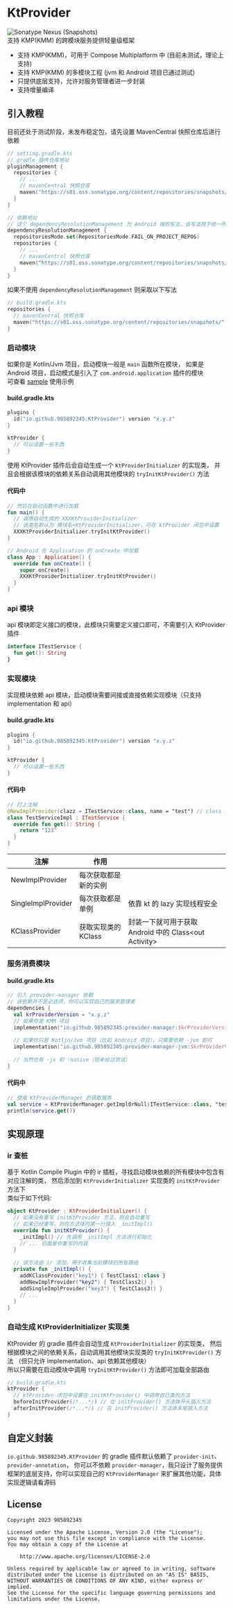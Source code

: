 # KtProvider
![Sonatype Nexus (Snapshots)](https://img.shields.io/nexus/s/io.github.985892345/provider-init?server=https://s01.oss.sonatype.org&label=KtProvider-SNAPSHOT)  
支持 KMP(KMM) 的跨模块服务提供轻量级框架  
- 支持 KMP(KMM)，可用于 Compose Multiplatform 中 (目前未测试，理论上支持)
- 支持 KMP(KMM) 的多模块工程 (jvm 和 Android 项目已通过测试)
- 只提供底层支持，允许对服务管理者进一步封装
- 支持增量编译

## 引入教程
目前还处于测试阶段，未发布稳定包，请先设置 MavenCentral 快照仓库后进行依赖
```kotlin
// setting.gradle.kts
// gradle 插件仓库地址
pluginManagement {
  repositories {
    // ...
    // mavenCentral 快照仓库
    maven("https://s01.oss.sonatype.org/content/repositories/snapshots/")
  }
}

// 依赖地址
// 这个 dependencyResolutionManagement 为 Android 端的写法，该写法用于统一所有模块依赖
dependencyResolutionManagement {
  repositoriesMode.set(RepositoriesMode.FAIL_ON_PROJECT_REPOS)
  repositories {
    // ...
    // mavenCentral 快照仓库
    maven("https://s01.oss.sonatype.org/content/repositories/snapshots/")
  }
}
```
如果不使用 `dependencyResolutionManagement` 则采取以下写法
```kotlin
// build.gradle.kts
repositories {
  // mavenCentral 快照仓库
  maven("https://s01.oss.sonatype.org/content/repositories/snapshots/")
}
```

### 启动模块
如果你是 Kotlin/Jvm 项目，启动模块一般是 `main` 函数所在模块，
如果是 Android 项目，启动模式是引入了 `com.android.application` 插件的模块   
可查看 [sample](sample) 使用示例
#### build.gradle.kts
```kotlin
plugins {
  id("io.github.985892345.KtProvider") version "x.y.z"
}

ktProvider {
  // 可以设置一些东西
}
```
使用 KtProvider 插件后会自动生成一个 `KtProviderInitializer` 的实现类，
并且会根据该模块的依赖关系自动调用其他模块的 `tryInitKtProvider()` 方法

#### 代码中
```kotlin
// 然后在启动函数中进行加载
fun main() {
  // 调用自动生成的 XXXKtProviderInitializer
  // 该类名默认为 模块名+KtProviderInitializer，可在 ktProvider 闭包中设置
  XXXKtProviderInitializer.tryInitKtProvider()
}

// Android 在 Application 的 onCreate 中加载
class App : Application() {
  override fun onCreate() {
    super.onCreate()
    XXXKtProviderInitializer.tryInitKtProvider()
  }
}
```

### api 模块
api 模块即定义接口的模块，此模块只需要定义接口即可，不需要引入 KtProvider 插件
```kotlin
interface ITestService {
  fun get(): String
}
```

### 实现模块
实现模块依赖 api 模块，启动模块需要间接或直接依赖实现模块（只支持 implementation 和 api）
#### build.gradle.kts
```kotlin
plugins {
  id("io.github.985892345.KtProvider") version "x.y.z"
}

ktProvider {
  // 可以设置一些东西
}
```
#### 代码中
```kotlin
// 打上注解
@NewImplProvider(clazz = ITestService::class, name = "test") // class 与 name 必须包含一个
class TestServiceImpl : ITestService {
  override fun get(): String {
    return "123"
  }
}
```
| 注解                 | 作用            |                                            |
|--------------------|---------------|--------------------------------------------|
| NewImplProvider    | 每次获取都是新的实例    |                                            |
| SingleImplProvider | 每次获取都是单例      | 依靠 kt 的 lazy 实现线程安全                        |
| KClassProvider     | 获取实现类的 KClass | 封装一下就可用于获取 Android 中的 Class\<out Activity> |



### 服务消费模块
#### build.gradle.kts
```kotlin
// 引入 provider-manager 依赖
// 该依赖并不是必选项，你可以实现自己的服务管理者
dependencies {
  val krProviderVersion = "x.y.z"
  // 如果你是 KMM 项目
  implementation("io.github.985892345:provider-manager:$krProviderVersion")
  
  // 如果你只是 Kotlin/Jvm 项目（比如 Android 项目），只需要依赖 -jvm 即可
  implementation("io.github.985892345:provider-manager-jvm:$krProviderVersion")
  
  // 当然也有 -js 和 -native（但未经过测试）
}
```
#### 代码中
```kotlin
// 使用 KtProviderManager 的获取服务
val service = KtProviderManager.getImplOrNull(ITestService::class, "test")
println(service.get())
```

## 实现原理
### ir 查桩
基于 Kotlin Compile Plugin 中的 ir 插桩，寻找启动模块依赖的所有模块中包含有对应注解的类，
然后添加到 `KtProviderInitializer` 实现类的 `initKtProvider` 方法下  
类似于如下代码:
```kotlin
object KtProvider : KtProviderInitializer() {
  // 如果没有重写 initKtProvider 方法，则会自动重写
  // 如果已经重写，则在方法体的第一行插入 _initImpl()
  override fun initKtProvider() {
    _initImpl() // 先调用 _initImpl 方法进行初始化
    // ... 后面是你重写的内容
  }
  
  // 该方法由 ir 添加，用于收集当前模块的所有路由
  private fun _initImpl() {
    addKClassProvider("key1") { TestClass1::class }
    addNewImplProvider("key2") { TestClass2() }
    addSingleImplProvider("key3") { TestClass3() }
    // ...
  }
}
```
### 自动生成 KtProviderInitializer 实现类
KtProvider 的 gradle 插件会自动生成 `KtProviderInitializer` 的实现类，
然后根据模块之间的依赖关系，自动调用其他模块实现类的 `tryInitKtProvider()` 方法
（但只允许 implementation、api 依赖其他模块）  
所以只需要在启动模块中调用 `tryInitKtProvider()` 方法即可加载全部路由  
```kotlin
// build.gradle.kts
ktProvider {
  // ktProvider 闭包中设置在 initKtProvider() 中调用自己类的方法
  beforeInitProvider(/*...*/) // 在 initProvider() 方法体开头插入方法
  afterInitProvider(/*...*/) // 在 initProvider() 方法体末尾插入方法
}
```


## 自定义封装
  

`io.github.985892345.KtProvider` 的 gradle 插件默认依赖了 `provider-init`、`provider-annotation`，
你可以不依赖 `provider-manager`，我只设计了服务提供框架的底层支持，你可以实现自己的 `KtProviderManager` 来扩展其他功能，具体实现逻辑请看源码


## License
```
Copyright 2023 985892345

Licensed under the Apache License, Version 2.0 (the "License");
you may not use this file except in compliance with the License.
You may obtain a copy of the License at

    http://www.apache.org/licenses/LICENSE-2.0

Unless required by applicable law or agreed to in writing, software
distributed under the License is distributed on an "AS IS" BASIS,
WITHOUT WARRANTIES OR CONDITIONS OF ANY KIND, either express or implied.
See the License for the specific language governing permissions and
limitations under the License.
```
